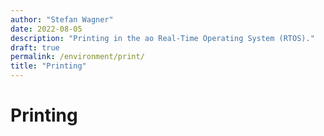 ```yaml
---
author: "Stefan Wagner"
date: 2022-08-05
description: "Printing in the ao Real-Time Operating System (RTOS)."
draft: true
permalink: /environment/print/
title: "Printing"
---
```


# Printing
